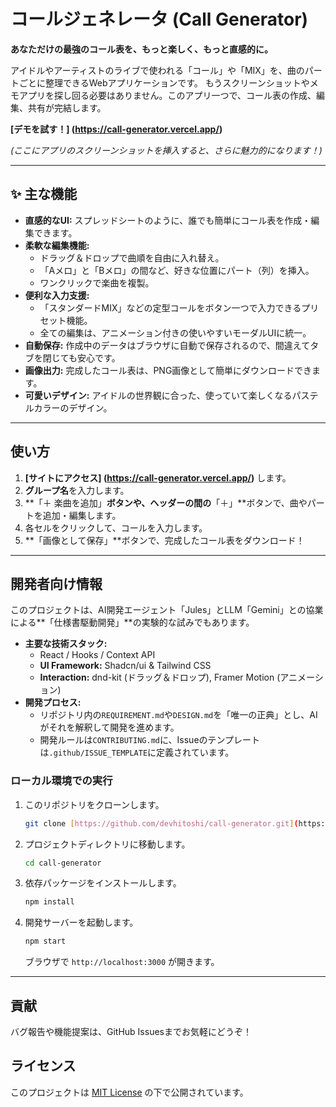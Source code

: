 # コールジェネレータ (Call Generator)

**あなただけの最強のコール表を、もっと楽しく、もっと直感的に。**

アイドルやアーティストのライブで使われる「コール」や「MIX」を、曲のパートごとに整理できるWebアプリケーションです。
もうスクリーンショットやメモアプリを探し回る必要はありません。このアプリ一つで、コール表の作成、編集、共有が完結します。

**[デモを試す！] (https://call-generator.vercel.app/)**


*(ここにアプリのスクリーンショットを挿入すると、さらに魅力的になります！)*

---

## ✨ 主な機能

* **直感的なUI:** スプレッドシートのように、誰でも簡単にコール表を作成・編集できます。
* **柔軟な編集機能:**
    * ドラッグ＆ドロップで曲順を自由に入れ替え。
    * 「Aメロ」と「Bメロ」の間など、好きな位置にパート（列）を挿入。
    * ワンクリックで楽曲を複製。
* **便利な入力支援:**
    * 「スタンダードMIX」などの定型コールをボタン一つで入力できるプリセット機能。
    * 全ての編集は、アニメーション付きの使いやすいモーダルUIに統一。
* **自動保存:** 作成中のデータはブラウザに自動で保存されるので、間違えてタブを閉じても安心です。
* **画像出力:** 完成したコール表は、PNG画像として簡単にダウンロードできます。
* **可愛いデザイン:** アイドルの世界観に合った、使っていて楽しくなるパステルカラーのデザイン。

---

## 使い方

1.  **[サイトにアクセス] (https://call-generator.vercel.app/)** します。
2.  **グループ名**を入力します。
3.  **「＋ 楽曲を追加」**ボタンや、ヘッダーの間の**「＋」**ボタンで、曲やパートを追加・編集します。
4.  各セルをクリックして、コールを入力します。
5.  **「画像として保存」**ボタンで、完成したコール表をダウンロード！

---

## 開発者向け情報

このプロジェクトは、AI開発エージェント「Jules」とLLM「Gemini」との協業による**「仕様書駆動開発」**の実験的な試みでもあります。

* **主要な技術スタック:**
    * React / Hooks / Context API
    * **UI Framework:** Shadcn/ui & Tailwind CSS
    * **Interaction:** dnd-kit (ドラッグ＆ドロップ), Framer Motion (アニメーション)
* **開発プロセス:**
    * リポジトリ内の`REQUIREMENT.md`や`DESIGN.md`を「唯一の正典」とし、AIがそれを解釈して開発を進めます。
    * 開発ルールは`CONTRIBUTING.md`に、Issueのテンプレートは`.github/ISSUE_TEMPLATE`に定義されています。

### ローカル環境での実行

1.  このリポジトリをクローンします。
    ```sh
    git clone [https://github.com/devhitoshi/call-generator.git](https://github.com/devhitoshi/call-generator.git)
    ```
2.  プロジェクトディレクトリに移動します。
    ```sh
    cd call-generator
    ```
3.  依存パッケージをインストールします。
    ```sh
    npm install
    ```
4.  開発サーバーを起動します。
    ```sh
    npm start
    ```
    ブラウザで `http://localhost:3000` が開きます。

---

## 貢献

バグ報告や機能提案は、GitHub Issuesまでお気軽にどうぞ！

## ライセンス

このプロジェクトは [MIT License](LICENSE) の下で公開されています。